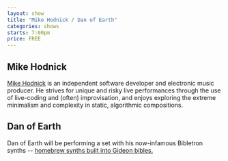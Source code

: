 ```yaml
---
layout: show
title: "Mike Hodnick / Dan of Earth"
categories: shows
starts: 7:00pm
price: FREE
---
```


## Mike Hodnick

[Mike Hodnick][mike] is an independent software developer and electronic music producer. 
He strives for unique and risky live performances through the use of live-coding and (often) 
improvisation, and enjoys exploring the extreme minimalism and complexity in static, 
algorithmic compositions.

## Dan of Earth

Dan of Earth will be performing a set with his now-infamous Bibletron synths -- [homebrew 
synths built into Gideon bibles.][bible]

[mike]: http://kindohm.com
[dan]: http://www.sdiy.org/colbecklabs/doe/
[bible]: http://www.sdiy.org/colbecklabs/bibletron.html
